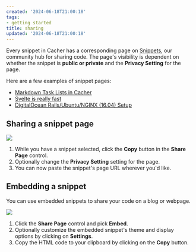 ```yaml
---
created: '2024-06-18T21:00:18'
tags:
- getting started
title: sharing
updated: '2024-06-18T21:00:18'
---
```


Every snippet in Cacher has a corresponding page on [Snippets](https://snippets.cacher.io/), our community hub for sharing code. The page's visibility is dependent on whether the snippet is **public or private** and the **Privacy Setting** for the page.

Here are a few examples of snippet pages:
- [Markdown Task Lists in Cacher](https://snippets.cacher.io/snippet/108f62b6b8d8dd18610c)
- [Svelte is really fast](https://snippets.cacher.io/snippet/37dc3da63ce006296521)
- [DigitalOcean Rails/Ubuntu/NGINX (16.04) Setup](https://snippets.cacher.io/snippet/c5e2fa72232958b9275e)

## Sharing a snippet page

![](https://cdn.cacher.io/intro-snippets/copy-share-page.gif)

1. While you have a snippet selected, click the **Copy** button in the **Share Page** control.
2. Optionally change the **Privacy Setting** setting for the page.
3. You can now paste the snippet's page URL wherever you'd like.


## Embedding a snippet

You can use embedded snippets to share your code on a blog or webpage.

![](https://cdn.cacher.io/intro-snippets/copy-embed-snippet.gif)

1. Click the **Share Page** control and pick **Embed**.
2. Optionally customize the embedded snippet's theme and display options by clicking on **Settings**.
3. Copy the HTML code to your clipboard by clicking on the **Copy** button.